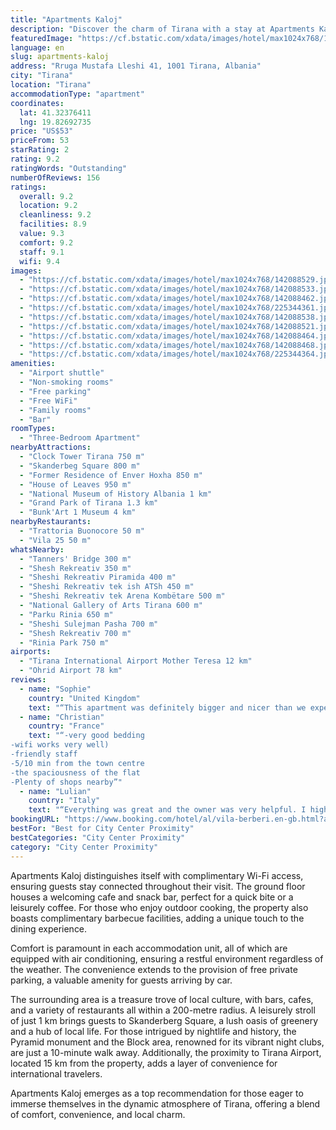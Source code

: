 ```yaml
---
title: "Apartments Kaloj"
description: "Discover the charm of Tirana with a stay at Apartments Kaloj, a prime choice for travelers seeking both comfort and convenience."
featuredImage: "https://cf.bstatic.com/xdata/images/hotel/max1024x768/142088529.jpg?k=8ba24170f5ceec671dca696fe8fd22d074145c4bcadb54d322a30004e4e8d399&o=&hp=1"
language: en
slug: apartments-kaloj
address: "Rruga Mustafa Lleshi 41, 1001 Tirana, Albania"
city: "Tirana"
location: "Tirana"
accommodationType: "apartment"
coordinates:
  lat: 41.32376411
  lng: 19.82692735
price: "US$53"
priceFrom: 53
starRating: 2
rating: 9.2
ratingWords: "Outstanding"
numberOfReviews: 156
ratings:
  overall: 9.2
  location: 9.2
  cleanliness: 9.2
  facilities: 8.9
  value: 9.3
  comfort: 9.2
  staff: 9.1
  wifi: 9.4
images:
  - "https://cf.bstatic.com/xdata/images/hotel/max1024x768/142088529.jpg?k=8ba24170f5ceec671dca696fe8fd22d074145c4bcadb54d322a30004e4e8d399&o=&hp=1"
  - "https://cf.bstatic.com/xdata/images/hotel/max1024x768/142088533.jpg?k=4cf7bb7aa2b102deb72ce2259759a727ced784de0e465eaa5a22b95aa01fccbc&o=&hp=1"
  - "https://cf.bstatic.com/xdata/images/hotel/max1024x768/142088462.jpg?k=d775a8232ca5f389a6b442a6eb7218355f5a75ea237672b0a6ddc415689857f3&o=&hp=1"
  - "https://cf.bstatic.com/xdata/images/hotel/max1024x768/225344361.jpg?k=640cba3ff8df8af45dafe89df4bad840adb0f16e2b252c0f59bdf87f9d94ebe3&o=&hp=1"
  - "https://cf.bstatic.com/xdata/images/hotel/max1024x768/142088538.jpg?k=28f13ade7d9f4aa7616676e829689bf75868b0564498cf30ed23aed98ddb6d63&o=&hp=1"
  - "https://cf.bstatic.com/xdata/images/hotel/max1024x768/142088521.jpg?k=57d019db5003c4ec2b59ff60cafb2f756711a9ab89358fde7b69c0c04f77d744&o=&hp=1"
  - "https://cf.bstatic.com/xdata/images/hotel/max1024x768/142088464.jpg?k=7095188bf8d849138022bac0e922831dcc7f100702458793a06f7902ce340c80&o=&hp=1"
  - "https://cf.bstatic.com/xdata/images/hotel/max1024x768/142088468.jpg?k=98c6efb062b822c1dfb24ebdd7fb59ab933b95a3738698f119328186810e1571&o=&hp=1"
  - "https://cf.bstatic.com/xdata/images/hotel/max1024x768/225344364.jpg?k=1342bfedfbfa2cd0e2db3e42625b67e4ca0f1be8438a9a16aa581ba6d4624e06&o=&hp=1"
amenities:
  - "Airport shuttle"
  - "Non-smoking rooms"
  - "Free parking"
  - "Free WiFi"
  - "Family rooms"
  - "Bar"
roomTypes:
  - "Three-Bedroom Apartment"
nearbyAttractions:
  - "Clock Tower Tirana 750 m"
  - "Skanderbeg Square 800 m"
  - "Former Residence of Enver Hoxha 850 m"
  - "House of Leaves 950 m"
  - "National Museum of History Albania 1 km"
  - "Grand Park of Tirana 1.3 km"
  - "Bunk'Art 1 Museum 4 km"
nearbyRestaurants:
  - "Trattoria Buonocore 50 m"
  - "Vila 25 50 m"
whatsNearby:
  - "Tanners' Bridge 300 m"
  - "Shesh Rekreativ 350 m"
  - "Sheshi Rekreativ Piramida 400 m"
  - "Sheshi Rekreativ tek ish ATSh 450 m"
  - "Sheshi Rekreativ tek Arena Kombëtare 500 m"
  - "National Gallery of Arts Tirana 600 m"
  - "Parku Rinia 650 m"
  - "Sheshi Sulejman Pasha 700 m"
  - "Shesh Rekreativ 700 m"
  - "Rinia Park 750 m"
airports:
  - "Tirana International Airport Mother Teresa 12 km"
  - "Ohrid Airport 78 km"
reviews:
  - name: "Sophie"
    country: "United Kingdom"
    text: "“This apartment was definitely bigger and nicer than we expected! It's an absolute steal for the price. Two good sized bedrooms and the third double bed is technically in the living room, but it doesn't matter because we spent all our time as a...”"
  - name: "Christian"
    country: "France"
    text: "“-very good bedding
-wifi works very well)
-friendly staff
-5/10 min from the town centre
-the spaciousness of the flat
-Plenty of shops nearby”"
  - name: "Lulian"
    country: "Italy"
    text: "“Everything was great and the owner was very helpful. I highly recommend.”"
bookingURL: "https://www.booking.com/hotel/al/vila-berberi.en-gb.html?aid=8035640"
bestFor: "Best for City Center Proximity"
bestCategories: "City Center Proximity"
category: "City Center Proximity"
---
```


Apartments Kaloj distinguishes itself with complimentary Wi-Fi access, ensuring guests stay connected throughout their visit. The ground floor houses a welcoming cafe and snack bar, perfect for a quick bite or a leisurely coffee. For those who enjoy outdoor cooking, the property also boasts complimentary barbecue facilities, adding a unique touch to the dining experience.

Comfort is paramount in each accommodation unit, all of which are equipped with air conditioning, ensuring a restful environment regardless of the weather. The convenience extends to the provision of free private parking, a valuable amenity for guests arriving by car.

The surrounding area is a treasure trove of local culture, with bars, cafes, and a variety of restaurants all within a 200-metre radius. A leisurely stroll of just 1 km brings guests to Skanderberg Square, a lush oasis of greenery and a hub of local life. For those intrigued by nightlife and history, the Pyramid monument and the Block area, renowned for its vibrant night clubs, are just a 10-minute walk away. Additionally, the proximity to Tirana Airport, located 15 km from the property, adds a layer of convenience for international travelers.

Apartments Kaloj emerges as a top recommendation for those eager to immerse themselves in the dynamic atmosphere of Tirana, offering a blend of comfort, convenience, and local charm.